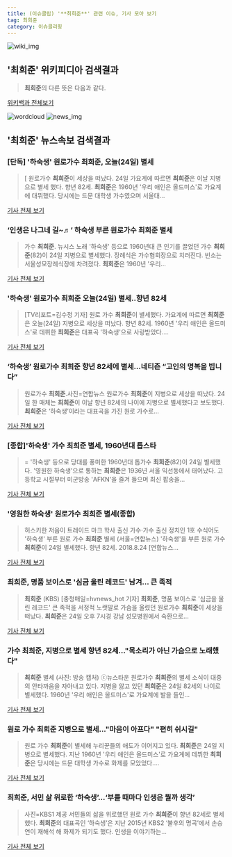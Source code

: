 ```yaml
---
title: (이슈클립) '**최희준**' 관련 이슈, 기사 모아 보기
tag: 최희준
category: 이슈클리핑
---
```

![wiki_img](https://user-images.githubusercontent.com/42597476/44503234-41136a80-a6d0-11e8-9071-6fc6418eafe4.png)
## **'**최희준**'** 위키피디아 검색결과
>**최희준**의 다른 뜻은 다음과 같다.

<a href="https://ko.wikipedia.org/wiki/최희준" target="_blank">위키백과 전체보기</a>

![wordcloud](https://s3.ap-northeast-2.amazonaws.com/lyrics101-wordcloud/2018-08-24-1535121084.png)
![news_img](https://user-images.githubusercontent.com/42597476/44507050-1206f400-a6e4-11e8-8d98-7ffbfebb353f.png)
## **'**최희준**'** 뉴스속보 검색결과
### [단독] '하숙생' 원로가수 **최희준**, 오늘(24일) 별세

>[ 원로가수 **최희준**이 세상을 떠났다. 24일 가요계에 따르면 **최희준**은 이날 지병으로 별세 했다. 향년 82세. **최희준**은 1960년 '우리 애인은 올드미스'로 가요계에 대뷔했다. 당시에는 드문 대학생 가수였으며 서울대...

<a href="http://www.mydaily.co.kr/new_yk/html/read.php?newsid=201808241954796706&ext=na" target="_blank">기사 전체 보기</a>

### ‘인생은 나그네 길~♬’ 하숙생 부른 원로가수 **최희준** 별세

>가수 **최희준**. 뉴시스 노래 '하숙생' 등으로 1960년대 큰 인기를 끌었던 가수 **최희준**(82)이 24일 지병으로 별세했다. 장례식은 가수협회장으로 치러진다. 빈소는 서울성모장례식장에 차려졌다. **최희준**은 1960년 '우리...

<a href="http://news.kmib.co.kr/article/view.asp?arcid=0012629107&code=61181111&cp=nv" target="_blank">기사 전체 보기</a>

### '하숙생' 원로가수 **최희준** 오늘(24일) 별세..향년 82세

>[TV리포트=김수정 기자] 원로 가수 **최희준**이 별세했다. 가요계에 따르면 **최희준**은 오늘(24일) 지병으로 세상을 떠났다. 향년 82세. 1960년 '우리 애인은 올드미스'로 데뷔한 **최희준**은 대표곡 '하숙생'으로 사랑받았다....

<a href="http://www.tvreport.co.kr/?c=news&m=newsview&idx=1076298" target="_blank">기사 전체 보기</a>

### ‘하숙생’ 원로가수 **최희준** 향년 82세에 별세…네티즌 “고인의 명복을 빕니다”

>원로가수 **최희준**.사진=연합뉴스 원로가수 **최희준**이 지병으로 세상을 떠났다. 24일 한 매체는 **최희준**이 이날 향년 82세의 나이에 지병으로 별세했다고 보도했다. **최희준**은 ‘하숙생’이라는 대표곡을 가진 원로 가수로...

<a href="http://view.asiae.co.kr/news/view.htm?idxno=2018082420190988153" target="_blank">기사 전체 보기</a>

### [종합]'하숙생' 가수 **최희준** 별세, 1960년대 톱스타

>= '하숙생' 등으로 당대를 풍미한 1960년대 톱가수 **최희준**(82)이 24일 별세했다. '영원한 하숙생'으로 통하는 **최희준**은 1936년 서울 익선동에서 태어났다. 고등학교 시절부터 미군방송 'AFKN'을 즐겨 들으며 최신 팝송을...

<a href="http://www.newsis.com/view/?id=NISX20180824_0000399792&cID=10601&pID=10600" target="_blank">기사 전체 보기</a>

### '영원한 하숙생' 원로가수 **최희준** 별세(종합)

>허스키한 저음이 트레이드 마크 학사 출신 가수·가수 출신 정치인 1호 수식어도 '하숙생' 부른 원로 가수 **최희준** 별세 (서울=연합뉴스) '하숙생'을 부른 원로 가수 **최희준**이 24일 별세했다. 향년 82세. 2018.8.24 [연합뉴스...

<a href="http://app.yonhapnews.co.kr/YNA/Basic/SNS/r.aspx?c=AKR20180824159452005&did=1195m" target="_blank">기사 전체 보기</a>

### **최희준**, 명품 보이스로 '심금 울린 레코드' 남겨... 큰 족적

>**최희준** (KBS) [충청매일=hvnews_hot 기자] **최희준**, 명품 보이스로 '심금을 울린 레코드' 큰 족적을 서정적 노랫말로 가슴을 울렸던 원로가수 **최희준**이 세상을 떠났다. **최희준**은 24일 오후 7시경 강남 성모병원에서 숙환으로...

<a href="http://www.ccdn.co.kr/news/articleView.html?idxno=536402" target="_blank">기사 전체 보기</a>

### 가수 **최희준**, 지병으로 별세 향년 82세…"목소리가 아닌 가슴으로 노래했다"

>**최희준** 별세 (사진: 방송 캡처) ⓒ뉴스타운 원로가수 **최희준**의 별세 소식이 대중의 안타까움을 자아내고 있다. 지병을 앓고 있던 **최희준**은 24일 82세의 나이로 별세했다. 1960년 '우리 애인은 올드미스'로 가요계에 발을 들인...

<a href="http://www.newstown.co.kr/news/articleView.html?idxno=337926" target="_blank">기사 전체 보기</a>

### 원로 가수 **최희준** 지병으로 별세..."마음이 아프다" "편히 쉬시길"

>원로 가수 **최희준**이 별세해 누리꾼들의 애도가 이어지고 있다. **최희준**은 24일 지병으로 별세했다. 지난 1960년 '우리 애인은 올드미스'로 가요계에 데뷔한 **최희준**은 당시에는 드문 대학생 가수로 화제를 모았었다....

<a href="http://daily.hankooki.com/lpage/entv/201808/dh20180824223859139020.htm" target="_blank">기사 전체 보기</a>

### **최희준**, 서민 삶 위로한 ‘하숙생’...‘부를 때마다 인생은 뭘까 생각’

>사진=KBS1 제공 서민들의 삶을 위로했던 원로 가수 **최희준**이 향년 82세로 별세했다. **최희준**의 대표곡인 ‘하숙생’은 지난 2015년 KBS2 ‘불후의 명곡’에서 손승연이 재해석 해 화제가 되기도 했다. 인생을 이야기하는...

<a href="http://www.gukjenews.com/news/articleView.html?idxno=980291" target="_blank">기사 전체 보기</a>


